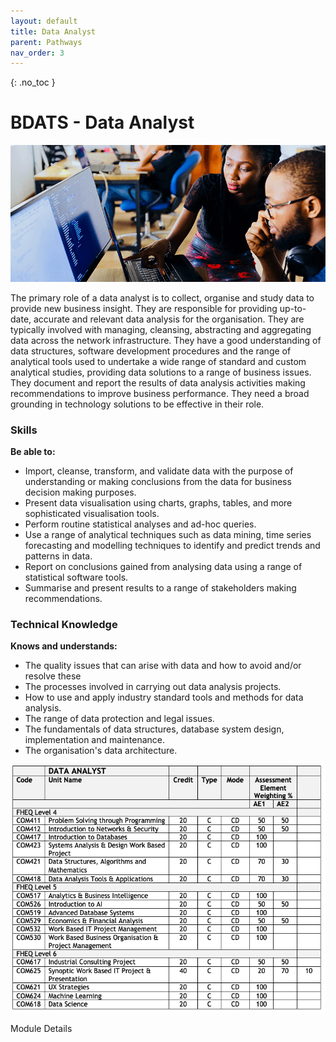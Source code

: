 ```yaml
---
layout: default
title: Data Analyst
parent: Pathways
nav_order: 3
---
```


{: .no_toc }

#  BDATS - Data Analyst

![Data Analyst](../images/trello_course_structure_images_2020_0002_nesa-by-makers-IgUR1iX0mqM-unsplash.png)

The primary role of a data analyst is to collect, organise and study data to provide new business insight. They are responsible for providing up-to-date, accurate and relevant data analysis for the organisation. They are typically involved with managing, cleansing, abstracting and aggregating data across the network infrastructure. They have a good understanding of data structures, software development procedures and the range of analytical tools used to undertake a wide range of standard and custom analytical studies, providing data solutions to a range of business issues. They document and report the results of data analysis activities making recommendations to improve business performance. They need a broad grounding in technology solutions to be effective in their role.

### Skills 

**Be able to:**

* Import, cleanse, transform, and validate data with the purpose of understanding or making conclusions from the data for business decision making purposes.
* Present data visualisation using charts, graphs, tables, and more sophisticated visualisation tools.
* Perform routine statistical analyses and ad-hoc queries.
* Use a range of analytical techniques such as data mining, time series forecasting and modelling techniques to identify and predict trends and patterns in data.
* Report on conclusions gained from analysing data using a range of statistical software tools.
* Summarise and present results to a range of stakeholders making recommendations.

### Technical Knowledge

**Knows and understands:**

* The quality issues that can arise with data and how to avoid and/or resolve these
* The processes involved in carrying out data analysis projects.
* How to use and apply industry standard tools and methods for data analysis.
* The range of data protection and legal issues.
* The fundamentals of data structures, database system design, implementation and maintenance.
* The organisation's data architecture.

![](../info/DATS_DATA_AN.png)

Module Details